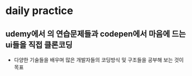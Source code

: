 # daily practice 

## udemy에서 의 연습문제들과 codepen에서 마음에 드는 ui들을 직접 클론코딩
* 다양한 기술들을 배우며 많은 개발자들의 코딩방식 및 구조들을 공부해 보는 것이 목표 

